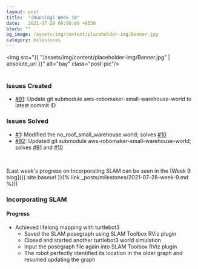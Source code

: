 ```yaml
---
layout: post
title:  "(Running) Week 10"
date:   2021-07-29 00:00:00 +0530
blurb: ""
og_image: /assets/img/content/placeholder-img/Banner.jpg
category: milestones
---
```


<img src="{{ "/assets/img/content/placeholder-img/Banner.jpg" | absolute_url }}" alt="bay" class="post-pic"/>
<br />
<br />


### Issues Created
- [#91][]: Update git submodule aws-robomaker-small-warehouse-world to latest commit ID


### Issues Solved
- [#1][]: Modified the no_roof_small_warehouse.world; solves [#10][]
- [#92][]: Updated git submodule aws-robomaker-small-warehouse-world; solves [#91][] and [#10][]

<br/>

(Last week's progress on Incorporating SLAM can be seen in the [Week 9 blog]({{ site.baseurl }}{% link _posts/milestones/2021-07-28-week-9.md %}))

### Incorporating SLAM
#### Progress
- Achieved lifelong mapping with turtlebot3
  + Saved the SLAM posegraph using SLAM Toolbox RViz plugin
  + Closed and started another turtlebot3 world simulation
  + Input the posegraph file again into SLAM Toolbox RViz plugin
  + The robot perfectly identified its location in the older graph and resumed updating the graph







[#10]: https://github.com/TheRoboticsClub/gsoc2021-Siddharth_Saha/issues/10 "Issue #10"

[#91]: https://github.com/JdeRobot/CustomRobots/issues/91 "Issue #91"
[#92]: https://github.com/JdeRobot/CustomRobots/pull/92 "Pull request #92"

[#1]: https://github.com/shreyasgokhale/aws-robomaker-small-warehouse-world/pull/1 "Pull request #1"
